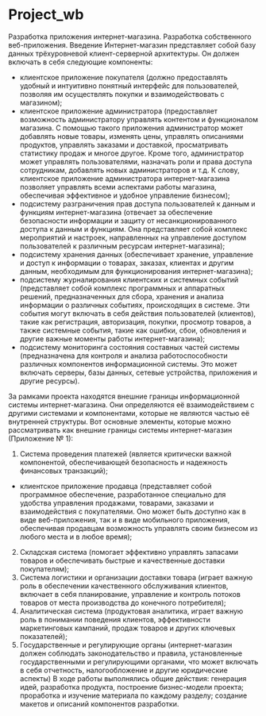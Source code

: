 # Project_wb
Разработка приложения интернет-магазина. Разработка собственного веб-приложения.
Введение
Интернет-магазин представляет собой базу данных трёхуровневой клиент-серверной архитектуры. Он должен включать в себя следующие компоненты: 
- клиентское приложение покупателя (должно предоставлять удобный и интуитивно понятный интерфейс для пользователей, позволяя им осуществлять покупки и взаимодействовать с магазином); 
- клиентское приложение администратора (предоставляет возможность администратору управлять контентом и функционалом магазина. С помощью такого приложения администратор может добавлять новые товары, изменять цены, управлять описаниями продуктов, управлять заказами и доставкой, просматривать статистику продаж и многое другое. Кроме того, администратор может управлять пользователями, назначать роли и права доступа сотрудникам, добавлять новых администраторов и т.д. К слову, клиентское приложение администратора интернет-магазина позволяет управлять всеми аспектами работы магазина, обеспечивая эффективное и удобное управление бизнесом); 
- подсистему разграничения прав доступа пользователей к данным и функциям интернет-магазина (отвечает за обеспечение безопасности информации и защиту от несанкционированного доступа к данным и функциям. Она представляет собой комплекс мероприятий и настроек, направленных на управление доступом пользователей к различным ресурсам интернет-магазина); 
- подсистему хранения данных (обеспечивает хранение, управление и доступ к информации о товарах, заказах, клиентах и другим данным, необходимым для функционирования интернет-магазина); 
- подсистему журналирования клиентских и системных событий (представляет собой комплекс программных и аппаратных решений, предназначенных для сбора, хранения и анализа информации о различных событиях, происходящих в системе. Эти события могут включать в себя действия пользователей (клиентов), такие как регистрация, авторизация, покупки, просмотр товаров, а также системные события, такие как ошибки, сбои, обновления и другие важные моменты работы интернет-магазина); 
- подсистему мониторинга состояния составных частей системы (предназначена для контроля и анализа работоспособности различных компонентов информационной системы. Это может включать серверы, базы данных, сетевые устройства, приложения и другие ресурсы). 

За рамками проекта находятся внешние границы информационной системы интернет-магазина. Они определяются её взаимодействием с другими системами и компонентами, которые не являются частью её внутренней структуры. Вот основные элементы, которые можно рассматривать как внешние границы системы интернет-магазин (Приложение № 1): 

1. Система проведения платежей (является критически важной компонентой, обеспечивающей безопасность и надежность финансовых транзакций);
- клиентское приложение продавца (представляет собой программное обеспечение, разработанное специально для удобства управления продажами, товарами, заказами и взаимодействия с покупателями. Оно может быть доступно как в виде веб-приложения, так и в виде мобильного приложения, обеспечивая продавцам возможность управлять своим бизнесом из любого места и в любое время); 
2. Складская система (помогает эффективно управлять запасами товаров и обеспечивать быстрые и качественные доставки покупателям); 
3. Система логистики и организации доставки товара (играет важную роль в обеспечении качественного обслуживания клиентов, включает в себя планирование, управление и контроль потоков товаров от места производства до конечного потребителя); 
4. Аналитическая система (продуктовая аналитика, играет важную роль в понимании поведения клиентов, эффективности маркетинговых кампаний, продаж товаров и других ключевых показателей);
5. Государственные и регулирующие органы (интернет-магазин должен соблюдать законодательство и правила, установленные государственными и регулирующими органами, что может включать в себя отчетность, налогообложение и другие юридические аспекты)
В ходе работы выполнялись общие действия: генерация идей, разработка продукта, построение бизнес-модели проекта; проработка и изучение материала по каждому разделу; создание макетов и описаний компонентов разработки.
